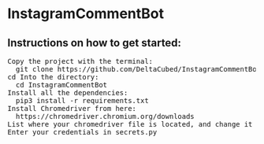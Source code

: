 # InstagramCommentBot
## Instructions on how to get started:
<pre>
Copy the project with the terminal:
  git clone https://github.com/DeltaCubed/InstagramCommentBot.git
cd Into the directory:
  cd InstagramCommentBot
Install all the dependencies:
  pip3 install -r requirements.txt
Install Chromedriver from here: 
  https://chromedriver.chromium.org/downloads
List where your chromedriver file is located, and change it in the line: "self.driver = webdriver.Chrome({Enter the path Here!});
Enter your credentials in secrets.py  
<pre>
